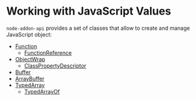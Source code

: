 # Working with JavaScript Values

`node-addon-api` provides a set of classes that allow to create and manage 
JavaScript object:

- [Function](doc/function.md)
    - [FunctionReference](doc/function_reference.md)
- [ObjectWrap](doc/object_wrap.md)
    - [ClassPropertyDescriptor](doc/class_property_descriptor.md)
- [Buffer](doc/buffer.md)
- [ArrayBuffer](doc/array_buffer.md)
- [TypedArray](doc/typed_array.md)
    - [TypedArrayOf](doc/typed_array_of.md)
